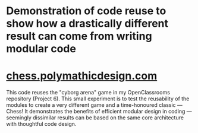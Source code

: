 # Demonstration of code reuse to show how a drastically different result can come from writing modular code 

# [chess.polymathicdesign.com](http://chess.polymathicdesign.com)

This code reuses the "cyborg arena" game in my OpenClassrooms repository (Project 6). This small experiment is to test the reusability of the modules to create a very different game and a time-honoured classic — Chess! It demonstrates the benefits of efficient modular design in coding — seemingly dissimilar results can be based on the same core architecture with thoughtful code design.
